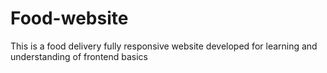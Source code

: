 # Food-website
This is a food delivery fully responsive website developed for learning and understanding of frontend basics
